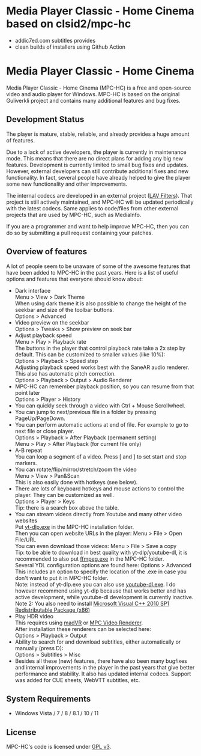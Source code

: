 # Media Player Classic - Home Cinema based on clsid2/mpc-hc
- addic7ed.com subtitles provides
- clean builds of installers using Github Action

# Media Player Classic - Home Cinema

Media Player Classic - Home Cinema (MPC-HC) is a free and open-source video and audio player for Windows. MPC-HC is based on the original Guliverkli project and contains many additional features and bug fixes.

## Development Status

The player is mature, stable, reliable, and already provides a huge amount of features.

Due to a lack of active developers, the player is currently in maintenance mode. This means that there are no direct plans for adding any big new features. Development is currently limited to small bug fixes and updates. However, external developers can still contribute additional fixes and new functionality. In fact, several people have already helped to give the player some new functionality and other improvements.

The internal codecs are developed in an external project ([LAV Filters](https://github.com/Nevcairiel/LAVFilters)). That project is still actively maintained, and MPC-HC will be updated periodically with the latest codecs. Same applies to code/files from other external projects that are used by MPC-HC, such as MediaInfo.

If you are a programmer and want to help improve MPC-HC, then you can do so by submitting a pull request containing your patches.

## Overview of features

A lot of people seem to be unaware of some of the awesome features that have been added to MPC-HC in the past years. Here is a list of useful options and features that everyone should know about:
* Dark interface<br/>
Menu > View > Dark Theme<br/>
When using dark theme it is also possible to change the height of the seekbar and size of the toolbar buttons.<br/>
Options > Advanced
* Video preview on the seekbar<br/>
Options > Tweaks > Show preview on seek bar
* Adjust playback speed<br/>
Menu > Play > Playback rate<br/>
The buttons in the player that control playback rate take a 2x step by default. This can be customized to smaller values (like 10%):<br/>
Options > Playback > Speed step<br/>
Adjusting playback speed works best with the SaneAR audio renderer. This also has automatic pitch correction.<br/>
Options > Playback > Output > Audio Renderer
* MPC-HC can remember playback position, so you can resume from that point later<br/>
Options > Player > History
* You can quickly seek through a video with Ctrl + Mouse Scrollwheel.
* You can jump to next/previous file in a folder by pressing PageUp/PageDown.
* You can perform automatic actions at end of file. For example to go to next file or close player.<br/>
Options > Playback > After Playback (permanent setting)<br/>
Menu > Play > After Playback (for current file only)
* A-B repeat<br/>
You can loop a segment of a video. Press [ and ] to set start and stop markers.
* You can rotate/flip/mirror/stretch/zoom the video<br/>
Menu > View > Pan&Scan<br/>
This is also easily done with hotkeys (see below).
* There are lots of keyboard hotkeys and mouse actions to control the player. They can be customized as well.<br/>
Options > Player > Keys<br/>
Tip: there is a search box above the table.
* You can stream videos directly from Youtube and many other video websites<br/>
Put [yt-dlp.exe](https://github.com/yt-dlp/yt-dlp/releases) in the MPC-HC installation folder.<br/>
Then you can open website URLs in the player: Menu > File > Open File/URL<br/>
You can even download those videos: Menu > File > Save a copy<br/>
Tip: to be able to download in best quality with yt-dlp/youtube-dl, it is recommended to also put [ffmpeg.exe](https://www.gyan.dev/ffmpeg/builds/) in the MPC-HC folder.<br/>
Several YDL configuration options are found here: Options > Advanced<br/>
This includes an option to specify the location of the .exe in case you don't want to put it in MPC-HC folder.<br/>
Note: instead of yt-dlp.exe you can also use [youtube-dl.exe](https://youtube-dl.org/downloads/latest/youtube-dl.exe). I do however recommend using yt-dlp because that works better and has active development, while youtube-dl development is currently inactive.<br/>
Note 2: You also need to install [Microsoft Visual C++ 2010 SP1 Redistributable Package (x86)](https://download.microsoft.com/download/1/6/5/165255E7-1014-4D0A-B094-B6A430A6BFFC/vcredist_x86.exe)
* Play HDR video<br/>
This requires using [madVR](http://forum.doom9.org/showthread.php?t=146228) or [MPC Video Renderer](https://github.com/Aleksoid1978/VideoRenderer/releases).<br/>
After installation these renderers can be selected here:<br/>
Options > Playback > Output
* Ability to search for and download subtitles, either automatically or manually (press D):<br/>
Options > Subtitles > Misc
* Besides all these (new) features, there have also been many bugfixes and internal improvements in the player in the past years that give better performance and stability. It also has updated internal codecs. Support was added for CUE sheets, WebVTT subtitles, etc.

## System Requirements

* Windows Vista / 7 / 8 / 8.1 / 10 / 11

## License

MPC-HC's code is licensed under [GPL v3](/COPYING.txt).

